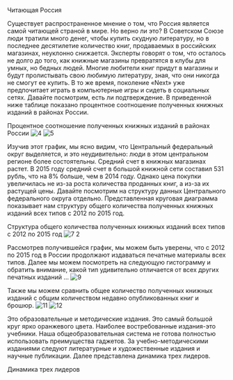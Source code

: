 Читающая Россия

Существует распространенное мнение о том, что Россия является самой читающей страной в мире. Но верно ли это? В Советском Союзе люди тратили много денег, чтобы купить скудную литературу, но в последнее десятилетие количество книг, продаваемых в российских магазинах, неуклонно снижается. Эксперты говорят о том, что осталось не долго до того, как книжные магазины превратятся в клубы для умных, но бедных людей. Многие любители книг придут в магазины и будут пролистывать свою любимую литературу, зная, что они никогда не смогут ее купить. В то же время, поколение «Next» уже предпочитает играть в компьютерные игры и сидеть в социальных сетях. Давайте посмотрим, есть ли подтверждение. В приведенной ниже таблице показано процентное соотношение полученных книжных изданий в районах России.

Процентное соотношение полученных книжных изданий в районах России
![4](https://user-images.githubusercontent.com/44474528/47528291-77768d00-d8ad-11e8-94f0-a588f438b635.PNG)
![5](https://user-images.githubusercontent.com/44474528/47528960-2e273d00-d8af-11e8-95ed-4a7b1cea644e.PNG)

Изучив этот график, мы ясно видим, что Центральный федеральный округ выделяется, и это неудивительно: люди в этом центральном регионе более состоятельны. Средний счет в книжных магазинах растет. В 2015 году средний счет в большой книжной сети составил 531 рубль, что на 8% больше, чем в 2014 году. Однако цена покупки увеличилась не из-за роста количества проданных книг, а из-за их растущей цены. Давайте посмотрим на структуру данных Центрального федерального округа отдельно. Представленная круговая диаграмма показывает нам структуру общего количества полученных книжных изданий всех типов с 2012 по 2015 год.

Структура общего количества полученных книжных изданий всех типов с 2012 по 2015 год
![7 2](https://user-images.githubusercontent.com/44474528/47529016-52831980-d8af-11e8-8df7-85d8a97fbb44.PNG)

Рассмотрев получившейся график, мы можем быть уверены, что с 2012 по 2015 год в России продолжают издаваться печатные материалы всех типов. Далее мы можем посмотреть на следующую гистограмму и обратить внимание, какой тип удивительно отличается от всех других печатных изданий ...
![9](https://user-images.githubusercontent.com/44474528/47529085-83634e80-d8af-11e8-94f4-12414da0c23b.PNG)

Также мы можем сравнить общее количество полученных книжных изданий с общим количеством недавно опубликованных книг и брошюр.
![11](https://user-images.githubusercontent.com/44474528/47529220-df2dd780-d8af-11e8-9464-5a7cf5d83870.PNG)
![12](https://user-images.githubusercontent.com/44474528/47529267-fec50000-d8af-11e8-8d84-b0709eeed4bc.PNG)

Это образовательные и методические издания. Это самый большой круг ярко оранжевого цвета. Наиболее востребованные издания-это учебники. Наша общеобразовательная система не готова полностью использовать преимущества гаджетов. За учебно-методическими изданиями следуют литературные и художественные издания и научные публикации. Далее представлена динамика трех лидеров.

Динамика трех лидеров
